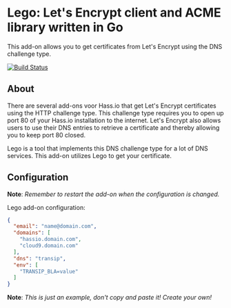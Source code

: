 # Lego: Let's Encrypt client and ACME library written in Go

This add-on allows you to get certificates from Let's Encrypt using the DNS challenge type.

<!-- START_GEN_BADGES -->
 [![Build Status](https://badges.herokuapp.com/travis.com/Taapie/hassio-addons?branch=master&label=armv7&env=ADDON=%22lego%22%20ARCH=%22armv7%22)](https://travis-ci.com/Taapie/hassio-addons)
<!-- END_GEN_BADGES -->

## About

There are several add-ons voor Hass.io that get Let's Encrypt certificates using the HTTP challenge type. This challenge type requires you to open up port 80 of your Hass.io installation to the internet. Let's Encrypt also allows users to use their DNS entries to retrieve a certificate and thereby allowing you to keep port 80 closed.

Lego is a tool that implements this DNS challenge type for a lot of DNS services. This add-on utilizes Lego to get your certificate. 

## Configuration

**Note**: _Remember to restart the add-on when the configuration is changed._

Lego add-on configuration:

```json
{
  "email": "name@domain.com",
  "domains": [
    "hassio.domain.com",
    "cloud9.domain.com"
  ],
  "dns": "transip",
  "env": [
    "TRANSIP_BLA=value"
  ]
}
```

**Note**: _This is just an example, don't copy and paste it! Create your own!_

